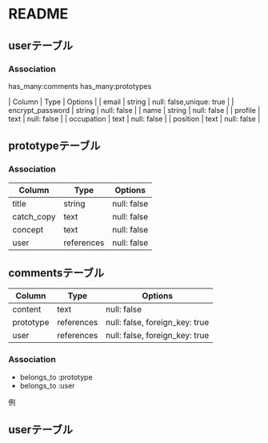 # README


## userテーブル
### Association
has_many:comments
has_many:prototypes

| Column           | Type   | Options                        |
| email            | string | null: false,unique: true       |
| encrypt_password | string | null: false                    |
| name             | string | null: false                    |
| profile          | text   | null: false                    |
| occupation       | text   | null: false                    |
| position         | text   | null: false                    |

## prototypeテーブル
### Association
| Column      | Type       | Options                        |
| ------      | ---------- | ------------------------------ |
| title       | string     | null: false                    |
| catch_copy  | text       | null: false                    |
| concept     | text       | null: false                    |
| user        | references | null: false                    |

## commentsテーブル

| Column    | Type       | Options                        |
| --------- | ---------- | ------------------------------ |
| content   | text       | null: false                    |
| prototype | references | null: false, foreign_key: true |
| user      | references | null: false, foreign_key: true |

### Association
- belongs_to :prototype
- belongs_to :user

例
## userテーブル
